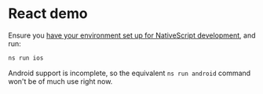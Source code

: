# React demo

Ensure you [have your environment set up for NativeScript development](https://react-nativescript.netlify.app/docs/getting-started/installation), and run:

```sh
ns run ios
```

Android support is incomplete, so the equivalent `ns run android` command won't be of much use right now.
